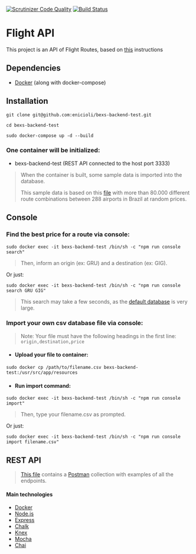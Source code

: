 [![Scrutinizer Code Quality](https://scrutinizer-ci.com/g/enicioli/bexs-backend-test/badges/quality-score.png?b=master)](https://scrutinizer-ci.com/g/enicioli/bexs-backend-test/?branch=master)
[![Build Status](https://scrutinizer-ci.com/g/enicioli/bexs-backend-test/badges/build.png?b=master)](https://scrutinizer-ci.com/g/enicioli/bexs-backend-test/build-status/master)

# Flight API
This project is an API of Flight Routes, based on [this](/INSTRUCTIONS.md) instructions

## Dependencies
- [Docker](https://www.docker.com/) (along with docker-compose)

## Installation
```shell script
git clone git@github.com:enicioli/bexs-backend-test.git
```
```shell script
cd bexs-backend-test
```
```shell script
sudo docker-compose up -d --build
```

### One container will be initialized:
- bexs-backend-test (REST API connected to the host port 3333)

>When the container is built, some sample data is imported into the database.
>
>This sample data is based on this [file](/resources/IATA.csv) with more than 80.000 different route combinations between 288 airports in Brazil at random prices.

## Console

### Find the best price for a route via console:
```shell script
sudo docker exec -it bexs-backend-test /bin/sh -c "npm run console search"
```
>Then, inform an origin (ex: GRU) and a destination (ex: GIG).

Or just:
```shell script
sudo docker exec -it bexs-backend-test /bin/sh -c "npm run console search GRU GIG"
```

>This search may take a few seconds, as the [default database](/resources/IATA.csv) is very large.

### Import your own csv database file via console:

> Note: Your file must have the following headings in the first line: `origin,destination,price`

- #### Upload your file to container:
```shell script
sudo docker cp /path/to/filename.csv bexs-backend-test:/usr/src/app/resources
```

- #### Run import command:
```shell script
sudo docker exec -it bexs-backend-test /bin/sh -c "npm run console import"
```
>Then, type your filename.csv as prompted.

Or just:
```shell script
sudo docker exec -it bexs-backend-test /bin/sh -c "npm run console import filename.csv"
```

## REST API
>[This file](/bexs-backend-test.postman_collection.json) contains a [Postman](https://www.getpostman.com/) collection with examples of all the endpoints.

#### Main technologies
- [Docker](https://www.docker.com/)
- [Node.js](https://nodejs.org/)
- [Express](https://expressjs.com/)
- [Chalk](https://github.com/chalk/chalk)
- [Knex](http://knexjs.org/)
- [Mocha](https://mochajs.org/)
- [Chai](https://www.chaijs.com/)
